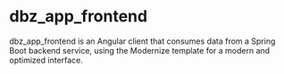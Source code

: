# dbz_app_frontend
dbz_app_frontend is an Angular client that consumes data from a Spring Boot backend service, using the Modernize template for a modern and optimized interface.
